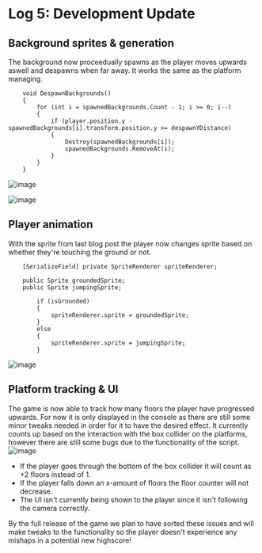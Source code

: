 # Log 5: Development Update

## Background sprites & generation

The background now proceedually spawns as the player moves upwards aswell and despawns when far away. It works the same as the platform managing.

```
    void DespawnBackgrounds()
    {
        for (int i = spawnedBackgrounds.Count - 1; i >= 0; i--)
        {
            if (player.position.y - spawnedBackgrounds[i].transform.position.y >= despawnYDistance)
            {
                Destroy(spawnedBackgrounds[i]);
                spawnedBackgrounds.RemoveAt(i);
            }
        }
    }
```

![image](https://github.com/Esben-Andreas-Madsen/GMD1_Ascendia/assets/91538845/9baaf4f3-a425-4220-8061-90e167a77068)

![image](https://github.com/Esben-Andreas-Madsen/GMD1_Ascendia/assets/91538845/26eb7eac-e8e0-47eb-9239-5717075d2b87)

## Player animation

With the sprite from last blog post the player now changes sprite based on whether they're touching the ground or not.

```
    [SerializeField] private SpriteRenderer spriteRenderer;

    public Sprite groundedSprite;
    public Sprite jumpingSprite; 

```
```
        if (isGrounded)
        {
            spriteRenderer.sprite = groundedSprite;
        }
        else
        {
            spriteRenderer.sprite = jumpingSprite;
        }
```


![image](https://github.com/Esben-Andreas-Madsen/GMD1_Ascendia/assets/91538845/e706c521-da74-47b8-b721-bcf8d247abeb)

## Platform tracking & UI

The game is now able to track how many floors the player have progressed upwards. 
For now it is only displayed in the console as there are still some minor tweaks needed in order for it to have the desired effect. It currently counts up based on the interaction with the box collider on the platforms, however there are still some bugs due to the functionality of the script.
![image](https://github.com/Esben-Andreas-Madsen/GMD1_Ascendia/assets/102215807/98e6d141-a6bd-4796-8e8f-89b3f5fefe29)

- If the player goes through the bottom of the box collider it will count as +2 floors instead of 1.
- If the player falls down an x-amount of floors the floor counter will not decrease.
- The UI isn't currently being shown to the player since it isn't following the camera correctly.



By the full release of the game we plan to have sorted these issues and will make tweaks to the functionality so the player doesn't experience any mishaps in a potential new highscore!





